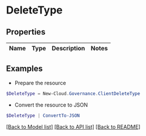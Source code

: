 # DeleteType
## Properties

Name | Type | Description | Notes
------------ | ------------- | ------------- | -------------

## Examples

- Prepare the resource
```powershell
$DeleteType = New-Cloud.Governance.ClientDeleteType 
```

- Convert the resource to JSON
```powershell
$DeleteType | ConvertTo-JSON
```

[[Back to Model list]](../README.md#documentation-for-models) [[Back to API list]](../README.md#documentation-for-api-endpoints) [[Back to README]](../README.md)

